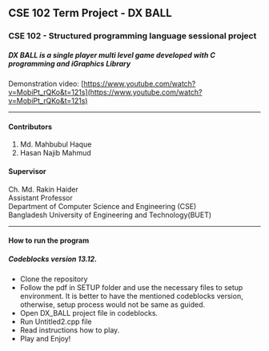 ## CSE 102 Term Project - DX BALL

### CSE 102 - Structured programming language sessional project
##### DX BALL is a single player multi level game developed with C programming and iGraphics Library
Demonstration video: [https://www.youtube.com/watch?v=MobiPt_rQKo&t=121s](https://www.youtube.com/watch?v=MobiPt_rQKo&t=121s)

***
#### Contributors
1. Md. Mahbubul Haque
2. Hasan Najib Mahmud

#### Supervisor
Ch. Md. Rakin Haider\
Assistant Professor\
Department of Computer Science and Engineering (CSE)\
Bangladesh University of Engineering and Technology(BUET)
***
#### How to run the program

##### Codeblocks version 13.12.
* Clone the repository
* Follow the pdf in SETUP folder and use the necessary files to setup environment.
It is better to have the mentioned codeblocks version, otherwise, setup process would not be same as guided.
* Open DX_BALL project file in codeblocks.
* Run Untitled2.cpp file
* Read instructions how to play.
* Play and Enjoy!
